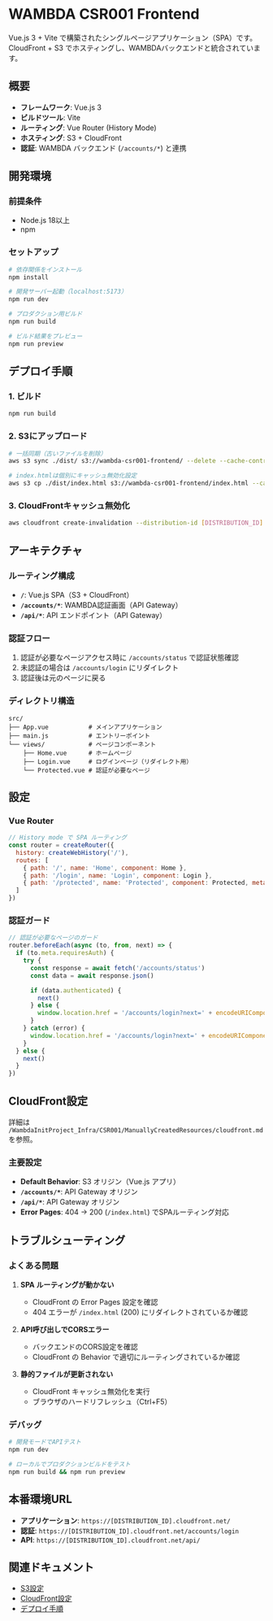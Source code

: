 # WAMBDA CSR001 Frontend

Vue.js 3 + Vite で構築されたシングルページアプリケーション（SPA）です。CloudFront + S3 でホスティングし、WAMBDAバックエンドと統合されています。

## 概要

- **フレームワーク**: Vue.js 3
- **ビルドツール**: Vite
- **ルーティング**: Vue Router (History Mode)
- **ホスティング**: S3 + CloudFront
- **認証**: WAMBDA バックエンド (`/accounts/*`) と連携

## 開発環境

### 前提条件

- Node.js 18以上
- npm

### セットアップ

```bash
# 依存関係をインストール
npm install

# 開発サーバー起動（localhost:5173）
npm run dev

# プロダクション用ビルド
npm run build

# ビルド結果をプレビュー
npm run preview
```

## デプロイ手順

### 1. ビルド

```bash
npm run build
```

### 2. S3にアップロード

```bash
# 一括同期（古いファイルを削除）
aws s3 sync ./dist/ s3://wambda-csr001-frontend/ --delete --cache-control max-age=31536000

# index.htmlは個別にキャッシュ無効化設定
aws s3 cp ./dist/index.html s3://wambda-csr001-frontend/index.html --cache-control "no-cache, no-store, must-revalidate"
```

### 3. CloudFrontキャッシュ無効化

```bash
aws cloudfront create-invalidation --distribution-id [DISTRIBUTION_ID] --paths "/*"
```

## アーキテクチャ

### ルーティング構成

- **`/`**: Vue.js SPA（S3 + CloudFront）
- **`/accounts/*`**: WAMBDA認証画面（API Gateway）
- **`/api/*`**: API エンドポイント（API Gateway）

### 認証フロー

1. 認証が必要なページアクセス時に `/accounts/status` で認証状態確認
2. 未認証の場合は `/accounts/login` にリダイレクト
3. 認証後は元のページに戻る

### ディレクトリ構造

```
src/
├── App.vue           # メインアプリケーション
├── main.js           # エントリーポイント
└── views/            # ページコンポーネント
    ├── Home.vue      # ホームページ
    ├── Login.vue     # ログインページ（リダイレクト用）
    └── Protected.vue # 認証が必要なページ
```

## 設定

### Vue Router

```javascript
// History mode で SPA ルーティング
const router = createRouter({
  history: createWebHistory('/'),
  routes: [
    { path: '/', name: 'Home', component: Home },
    { path: '/login', name: 'Login', component: Login },
    { path: '/protected', name: 'Protected', component: Protected, meta: { requiresAuth: true } }
  ]
})
```

### 認証ガード

```javascript
// 認証が必要なページのガード
router.beforeEach(async (to, from, next) => {
  if (to.meta.requiresAuth) {
    try {
      const response = await fetch('/accounts/status')
      const data = await response.json()

      if (data.authenticated) {
        next()
      } else {
        window.location.href = '/accounts/login?next=' + encodeURIComponent(to.fullPath)
      }
    } catch (error) {
      window.location.href = '/accounts/login?next=' + encodeURIComponent(to.fullPath)
    }
  } else {
    next()
  }
})
```

## CloudFront設定

詳細は `/WambdaInitProject_Infra/CSR001/ManuallyCreatedResources/cloudfront.md` を参照。

### 主要設定

- **Default Behavior**: S3 オリジン（Vue.js アプリ）
- **`/accounts/*`**: API Gateway オリジン
- **`/api/*`**: API Gateway オリジン
- **Error Pages**: 404 → 200 (`/index.html`) でSPAルーティング対応

## トラブルシューティング

### よくある問題

1. **SPA ルーティングが動かない**
   - CloudFront の Error Pages 設定を確認
   - 404 エラーが `/index.html` (200) にリダイレクトされているか確認

2. **API呼び出しでCORSエラー**
   - バックエンドのCORS設定を確認
   - CloudFront の Behavior で適切にルーティングされているか確認

3. **静的ファイルが更新されない**
   - CloudFront キャッシュ無効化を実行
   - ブラウザのハードリフレッシュ（Ctrl+F5）

### デバッグ

```bash
# 開発モードでAPIテスト
npm run dev

# ローカルでプロダクションビルドをテスト
npm run build && npm run preview
```

## 本番環境URL

- **アプリケーション**: `https://[DISTRIBUTION_ID].cloudfront.net/`
- **認証**: `https://[DISTRIBUTION_ID].cloudfront.net/accounts/login`
- **API**: `https://[DISTRIBUTION_ID].cloudfront.net/api/`

## 関連ドキュメント

- [S3設定](/WambdaInitProject_Infra/CSR001/ManuallyCreatedResources/s3.md)
- [CloudFront設定](/WambdaInitProject_Infra/CSR001/ManuallyCreatedResources/cloudfront.md)
- [デプロイ手順](/WambdaInitProject_Infra/CSR001/ManuallyCreatedResources/deployment.md)